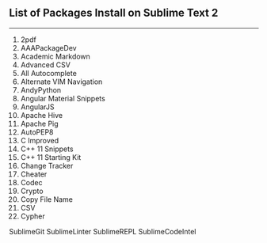## List of Packages Install on Sublime Text 2
----------------------------------------------



1. 2pdf
2. AAAPackageDev
3. Academic Markdown
4. Advanced CSV
5. All Autocomplete
6. Alternate VIM Navigation
7. AndyPython
8. Angular Material Snippets
9. AngularJS
10. Apache Hive
11. Apache Pig
12. AutoPEP8
13. C Improved
14. C++ 11 Snippets
15. C++ 11 Starting Kit
16. Change Tracker
17. Cheater
18. Codec
19. Crypto
20. Copy File Name
21. CSV
22. Cypher


SublimeGit
SublimeLinter
SublimeREPL
SublimeCodeIntel